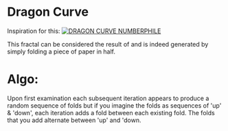 # Dragon Curve
Inspiration for this:
[![DRAGON CURVE NUMBERPHILE](https://img.youtube.com/vi/wCyC-K_PnRY/0.jpg)](https://www.youtube.com/watch?v=wCyC-K_PnRY)

This fractal can be considered the result of and is indeed generated by simply folding a piece of paper in half.
# Algo:
Upon first examination each subsequent iteration appears to produce a random sequence of folds but if you imagine the folds as sequences of 'up' & 'down', each iteration adds a fold between each existing fold. The folds that you add alternate between 'up' and 'down.
